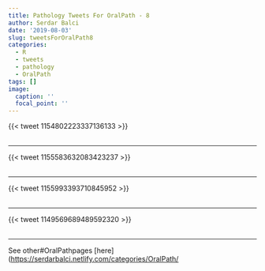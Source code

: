 ```yaml
---
title: Pathology Tweets For OralPath - 8
author: Serdar Balci
date: '2019-08-03'
slug: tweetsForOralPath8
categories:
  - R
  - tweets
  - pathology
  - OralPath
tags: []
image:
  caption: ''
  focal_point: ''
---
```



{{< tweet 1154802223337136133 >}}
<br>
<br>
<hr>
{{< tweet 1155583632083423237 >}}
<br>
<br>
<hr>
{{< tweet 1155993393710845952 >}}
<br>
<br>
<hr>
{{< tweet 1149569689489592320 >}}
<br>
<br>
<hr>


See other#OralPathpages [here](https://serdarbalci.netlify.com/categories/OralPath/
